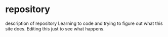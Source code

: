 # repository
description of repository
Learning to code and trying to figure out what this site does.
Editing this just to see what happens.  
